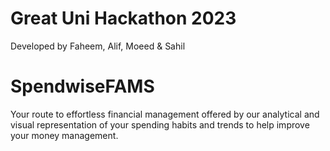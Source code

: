 # Great Uni Hackathon 2023
Developed by Faheem, Alif, Moeed & Sahil

# SpendwiseFAMS
Your route to effortless financial management offered by our analytical and visual representation of your spending habits and trends to help improve your money management.

